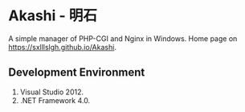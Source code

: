# Akashi - 明石
A simple manager of PHP-CGI and Nginx in Windows.
Home page on https://sxlllslgh.github.io/Akashi.

## Development Environment
1. Visual Studio 2012.
2. .NET Framework 4.0.
